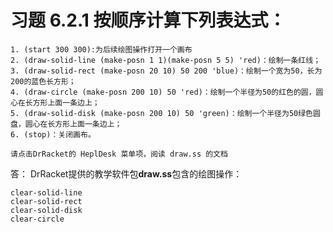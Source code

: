 # 习题 6.2.1 按顺序计算下列表达式：
```
1. (start 300 300):为后续绘图操作打开一个画布
2. (draw-solid-line (make-posn 1 1)(make-posn 5 5) 'red)：绘制一条红线；
3. (draw-solid-rect (make-posn 20 10) 50 200 'blue)：绘制一个宽为50，长为200的蓝色长方形；
4. (draw-circle (make-posn 200 10) 50 'red)：绘制一个半径为50的红色的圆，圆心在长方形上面一条边上；
5. (draw-solid-disk (make-posn 200 10) 50 'green)：绘制一个半径为50绿色圆盘，圆心在长方形上面一条边上；
6. (stop)：关闭画布。

请点击DrRacket的 HeplDesk 菜单项，阅读 draw.ss 的文档
```

答：
DrRacket提供的教学软件包**draw.ss**包含的绘图操作：
```
clear-solid-line
clear-solid-rect
clear-solid-disk
clear-circle
```
